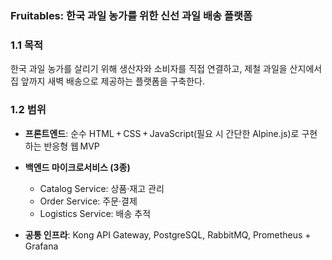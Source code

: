 ### Fruitables: 한국 과일 농가를 위한 신선 과일 배송 플랫폼

### 1.1 목적

한국 과일 농가를 살리기 위해 생산자와 소비자를 직접 연결하고, 제철 과일을 산지에서 집 앞까지 새벽 배송으로 제공하는 플랫폼을 구축한다.

### 1.2 범위

- **프론트엔드**: 순수 HTML + CSS + JavaScript(필요 시 간단한 Alpine.js)로 구현하는 반응형 웹 MVP
    
- **백엔드 마이크로서비스 (3종)**
    
    - Catalog Service: 상품·재고 관리
    - Order Service: 주문·결제
    - Logistics Service: 배송 추적
        
- **공통 인프라**: Kong API Gateway, PostgreSQL, RabbitMQ, Prometheus + Grafana
